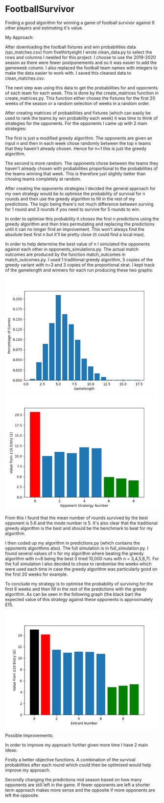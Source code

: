 # FootballSurvivor

Finding a good algorithm for winning a game of football survivor against 9
other players and estimating it's value.

My Approach:

After downloading the football fixtures and win probabilities data (spi_matches.csv)
from fivethirtyeight I wrote clean_data.py to select the rows and columns I
needed for this project. I choose to use the 2019-2020 season as there were
fewer postponements and so it was easier to add the gameweek column. I also
replaced the football team names with integers to make the data easier to work
with. I saved this cleaned data to clean_matches.csv.

The next step was using this data to get the probabilities for and opponents of
each team for each week. This is done by the create_matrices function in
create_matrices.py. This function either choses the fixtures for the first 20
weeks of the season or a random selection of weeks in a random order.

After creating matrices of probabilities and fixtures (which can easily be used
to rank the teams by win probability each week) it was time to think of
strategies for the opponents. For the opponents I came up with 2 main
strategies:

The first is just a modified greedy algorithm. The opponents are
given an input n and then in each week chose randomly between the top n teams
that they haven't already chosen. Hence for n=1 this is just the greedy
algorithm.

The second is more random. The opponents chose between the teams they haven't
already chosen with probabilities proportional to the probabilities of the teams
winning that week. This is therefore just slightly better than chosing teams
completely at random.

After creating the opponents strategies I decided the general approach for my
own strategy would be to optimise the probability of survival for n rounds and
then use the greedy algorithm to fill in the rest of my predictions. The logic
being there's not much difference between surving for 1 round and 3 rounds if 
you need to survive for 5 rounds to win.

In order to optimise this probability it choses the first n predictions using
the greedy algorithm and then tries permutating and replacing the predictions
until it can no longer find an improvement. This won't always find the absolute
best first n but it'll be pretty close (it could find a local max).

In order to help determine the best value of n I simulated the opponents against each
other in opponents_simulations.py. The actual match outcomes are produced by the function
match_outcomes in match_outcomes.py. I used 1 traditional greedy algorithm, 5 copies of 
the greedy variant with n=3 and 3 copies of the proportional strat. I kept track of 
the gamelength and winners for each run producing these two graphs:


<img src= "https://github.com/PJF98/FootballSurvivor/blob/main/Gamelengths.png"/>

<img src= "https://github.com/PJF98/FootballSurvivor/blob/main/OpponentStratValues.png"/>

From this I found that the mean number of rounds survived by the best opponent
is 5.6 and the mode number is 5. It's also clear that the traditional greedy
algorithm is the best and should be the benchmark to beat for my algorithm.

I then coded up my algorithm in predictions.py (which contains the opponents
algorithms also). The full simulation is in full_simulation.py. I found
several values of n for my algorithm where beating the greedy algorithm with
n=6 being the best (I tried 10,000 runs with n = 3,4,5,6,7). For the full simulation
I also decided to chose to randomise the weeks which were used each time in case 
the greedy algorithm was particularly good on the first 20 weeks for example.

To conclude my strategy is to optimise the probability of surviving for the
first 6 weeks and then fill in the rest of the predictions with the greedy
algorithm. As can be seen in the following graph (the black bar) the expected value of this
strategy against these opponents is approximately £15.

<img src= "https://github.com/PJF98/FootballSurvivor/blob/main/FullValues.png"/>

Possible Improvements:

In order to improve my approach further given more time I have 2 main ideas:

Firstly a better objective functions. A combination of the survival
probabilities after each round which could then be optimised would help improve
my approach.

Secondly changing the predictions mid season based on how many opponents are
still left in the game. If fewer opponents are left a shorter term approach
makes more sense and the opposite if more opponents are left the opposite.
